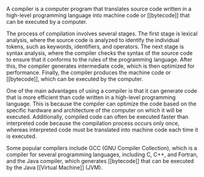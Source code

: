 A compiler is a computer program that translates source code written in a high-level programming language into machine code or [[bytecode]] that can be executed by a computer.

The process of compilation involves several stages. The first stage is lexical analysis, where the source code is analyzed to identify the individual tokens, such as keywords, identifiers, and operators. The next stage is syntax analysis, where the compiler checks the syntax of the source code to ensure that it conforms to the rules of the programming language. After this, the compiler generates intermediate code, which is then optimized for performance. Finally, the compiler produces the machine code or [[bytecode]], which can be executed by the computer.

One of the main advantages of using a compiler is that it can generate code that is more efficient than code written in a high-level programming language. This is because the compiler can optimize the code based on the specific hardware and architecture of the computer on which it will be executed. Additionally, compiled code can often be executed faster than interpreted code because the compilation process occurs only once, whereas interpreted code must be translated into machine code each time it is executed.

Some popular compilers include GCC (GNU Compiler Collection), which is a compiler for several programming languages, including C, C++, and Fortran, and the Java compiler, which generates [[bytecode]] that can be executed by the Java [[Virtual Machine]] (JVM).